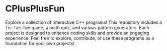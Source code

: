 # CPlusPlusFun
Explore a collection of interactive C++ programs! This repository includes a Tic-Tac-Toe game, a math quiz, and various pattern generators. Each project is designed to enhance coding skills and provide an engaging experience. Feel free to explore, contribute, or use these programs as a foundation for your own projects!
